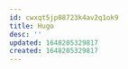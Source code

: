```yaml
---
id: cwxqt5jp08723k4av2q1ok9
title: Hugo
desc: ''
updated: 1648205329817
created: 1648205329817
---
```


